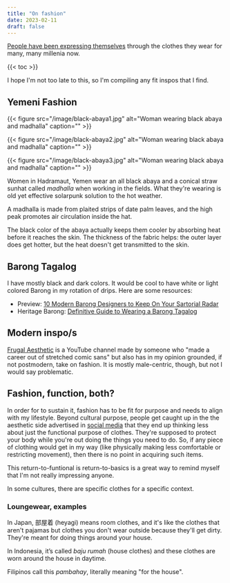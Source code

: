 ```yaml
---
title: "On fashion"
date: 2023-02-11
draft: false
---
```


[People have been expressing themselves](/communication) through the clothes they wear
for many, many millenia now.

{{< toc >}}

I hope I'm not too late to this,
so I'm compiling any fit inspos that I find.

## Yemeni Fashion

{{< figure src="/image/black-abaya1.jpg" alt="Woman wearing black abaya and madhalla" caption="" >}}

{{< figure src="/image/black-abaya2.jpg" alt="Woman wearing black abaya and madhalla" caption="" >}}

{{< figure src="/image/black-abaya3.jpg" alt="Woman wearing black abaya and madhalla" caption="" >}}

Women in Hadramaut, Yemen wear an all black abaya
and a conical straw sunhat called *madhalla*
when working in the fields.
What they're wearing is old yet effective solarpunk solution to the hot
weather.

A madhalla is made from plaited strips of date palm leaves,
and the high peak promotes air circulation inside the hat.

The black color of the abaya actually keeps them cooler
by absorbing heat before it reaches the skin.
The thickness of the fabric helps:
the outer layer does get hotter,
but the heat doesn't get transmitted to the skin.

## Barong Tagalog

I have mostly black and dark colors. It would be cool to have white or
light colored Barong in my rotation of drips. Here are some resources:

- Preview: [10 Modern Barong Designers to Keep On Your Sartorial Radar](https://www.preview.ph/fashion/modern-barong-filipino-designers-a00378-20230416?s=2tgvk77h150f7rub03549m332f)
- Heritage Barong: [Definitive Guide to Wearing a Barong Tagalog](https://www.heritagebarong.com/pages/definitive-guide-to-wearing-a-barong-tagalog)

## Modern inspo/s

[Frugal Aesthetic](https://www.youtube.com/@FrugalAesthetic) is a
YouTube channel made by someone who "made a career out of stretched
comic sans" but also has in my opinion grounded, if not postmodern, take
on fashion. It is mostly male-centric, though, but not I would say
problematic.

## Fashion, function, both?

In order for to sustain it, fashion has to be fit for purpose and needs
to align with my lifestyle. Beyond cultural purpose, people get caught
up in the the aesthetic side advertised in [social media](/social-media) that they end up
thinking less about just the functional purpose of clothes. They're
supposed to protect your body while you're out doing the things you need
to do. So, if any piece of clothing would get in my way (like physically
making less comfortable or restricting movement), then there is no point
in acquiring such items.

This return-to-funtional is return-to-basics is a great way to remind
myself that I'm not really impressing anyone.

In some cultures, there are specific clothes for a specific context.

### Loungewear, examples

In Japan, 部屋着 (heyagi)
means room clothes, and it's like the clothes that aren't pajamas but
clothes you don't wear outside because they'll get dirty. They're
meant for doing things around
your house.

In Indonesia, it’s called *baju rumah* (house
clothes) and these clothes are worn around the house in daytime.

Filipinos call this *pambahay*, literally meaning "for the house".
